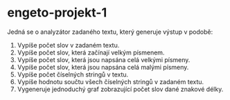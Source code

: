 # engeto-projekt-1
Jedná se o analyzátor zadaného textu, který generuje výstup v podobě:
1. Vypíše počet slov v zadaném textu.
2. Vypíše počet slov, která začínají velkým písmenem.
3. Vypíše počet slov, která jsou napsána celá velkými písmeny.
4. Vypíše počet slov, která jsou napsána celá malými písmeny.
5. Vypíše počet číselných stringů v textu.
6. Vypíše hodnotu součtu všech číselných stringů v zadaném textu.
7. Vygeneruje jednoduchý graf zobrazující počet slov dané znakové délky.
